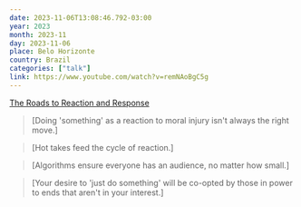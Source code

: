 ```yaml
---
date: 2023-11-06T13:08:46.792-03:00
year: 2023
month: 2023-11
day: 2023-11-06
place: Belo Horizonte
country: Brazil
categories: ["talk"]
link: https://www.youtube.com/watch?v=remNAoBgC5g
---
```

[The Roads to Reaction and Response](https://www.youtube.com/watch?v=remNAoBgC5g)

> [Doing 'something' as a reaction to moral injury isn't always the right move.]

> [Hot takes feed the cycle of reaction.]

> [Algorithms ensure everyone has an audience, no matter how small.]

> [Your desire to 'just do something' will be co-opted by those in power to ends that aren't in your interest.]

